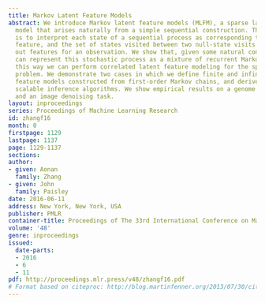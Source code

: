 ```yaml
---
title: Markov Latent Feature Models
abstract: We introduce Markov latent feature models (MLFM), a sparse latent feature
  model that arises naturally from a simple sequential construction. The key idea
  is to interpret each state of a sequential process as corresponding to a latent
  feature, and the set of states visited between two null-state visits as picking
  out features for an observation. We show that, given some natural constraints, we
  can represent this stochastic process as a mixture of recurrent Markov chains. In
  this way we can perform correlated latent feature modeling for the sparse coding
  problem. We demonstrate two cases in which we define finite and infinite latent
  feature models constructed from first-order Markov chains, and derive their associated
  scalable inference algorithms. We show empirical results on a genome analysis task
  and an image denoising task.
layout: inproceedings
series: Proceedings of Machine Learning Research
id: zhangf16
month: 0
firstpage: 1129
lastpage: 1137
page: 1129-1137
sections: 
author:
- given: Aonan
  family: Zhang
- given: John
  family: Paisley
date: 2016-06-11
address: New York, New York, USA
publisher: PMLR
container-title: Proceedings of The 33rd International Conference on Machine Learning
volume: '48'
genre: inproceedings
issued:
  date-parts:
  - 2016
  - 6
  - 11
pdf: http://proceedings.mlr.press/v48/zhangf16.pdf
# Format based on citeproc: http://blog.martinfenner.org/2013/07/30/citeproc-yaml-for-bibliographies/
---
```


